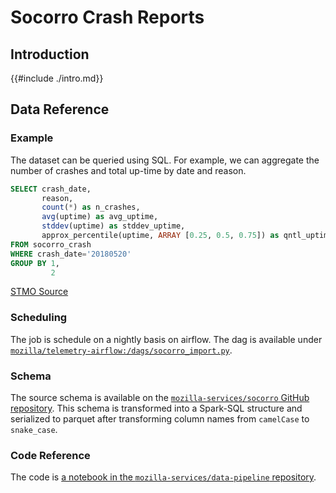# Socorro Crash Reports

<!-- toc -->

## Introduction

{{#include ./intro.md}}

## Data Reference

### Example

The dataset can be queried using SQL.
For example, we can aggregate the number of crashes and total up-time by date and reason.

```sql
SELECT crash_date,
       reason,
       count(*) as n_crashes,
       avg(uptime) as avg_uptime,
       stddev(uptime) as stddev_uptime,
       approx_percentile(uptime, ARRAY [0.25, 0.5, 0.75]) as qntl_uptime
FROM socorro_crash
WHERE crash_date='20180520'
GROUP BY 1,
         2
```

[STMO Source](https://sql.telemetry.mozilla.org/queries/53884/source)

### Scheduling
The job is schedule on a nightly basis on airflow.
The dag is available under [`mozilla/telemetry-airflow:/dags/socorro_import.py`](https://github.com/mozilla/telemetry-airflow/blob/master/dags/socorro_import.py).

### Schema 
The source schema is available on the [`mozilla-services/socorro` GitHub repository](https://raw.githubusercontent.com/mozilla-services/socorro/master/socorro/schemas/crash_report.json).
This schema is transformed into a Spark-SQL structure and serialized to parquet after transforming column names from `camelCase` to `snake_case`.


### Code Reference

The code is [a notebook in the `mozilla-services/data-pipeline` repository](https://github.com/mozilla-services/data-pipeline/blob/master/reports/socorro_import/ImportCrashData.ipynb).
